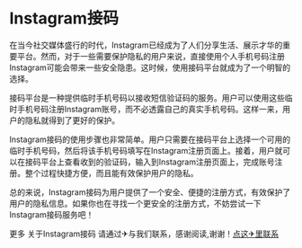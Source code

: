 # Instagram接码

在当今社交媒体盛行的时代，Instagram已经成为了人们分享生活、展示才华的重要平台。然而，对于一些需要保护隐私的用户来说，直接使用个人手机号码注册Instagram可能会带来一些安全隐患。这时候，使用接码平台就成为了一个明智的选择。

接码平台是一种提供临时手机号码以接收短信验证码的服务。用户可以使用这些临时手机号码注册Instagram账号，而不必透露自己的真实手机号码。这样一来，用户的隐私就得到了更好的保护。

Instagram接码的使用步骤也非常简单。用户只需要在接码平台上选择一个可用的临时手机号码，然后将该手机号码填写在Instagram注册页面上。接着，用户就可以在接码平台上查看收到的验证码，输入到Instagram注册页面上，完成账号注册。整个过程快捷方便，而且能有效保护用户的隐私。

总的来说，Instagram接码为用户提供了一个安全、便捷的注册方式，有效保护了用户的隐私信息。如果你也在寻找一个更安全的注册方式，不妨尝试一下Instagram接码服务吧！

更多 关于Instagram接码 请通过✈与我们联系，感谢阅读,谢谢！[点这✈里联系](https://1.k02.cc)